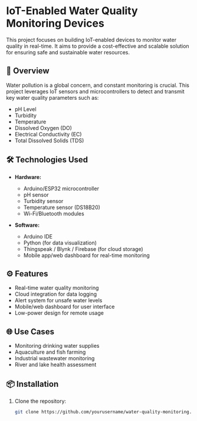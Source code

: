 # IoT-Enabled Water Quality Monitoring Devices

This project focuses on building IoT-enabled devices to monitor water quality in real-time. It aims to provide a cost-effective and scalable solution for ensuring safe and sustainable water resources.

## 🌊 Overview

Water pollution is a global concern, and constant monitoring is crucial. This project leverages IoT sensors and microcontrollers to detect and transmit key water quality parameters such as:

- pH Level
- Turbidity
- Temperature
- Dissolved Oxygen (DO)
- Electrical Conductivity (EC)
- Total Dissolved Solids (TDS)

## 🛠️ Technologies Used

- **Hardware:**
  - Arduino/ESP32 microcontroller
  - pH sensor
  - Turbidity sensor
  - Temperature sensor (DS18B20)
  - Wi-Fi/Bluetooth modules

- **Software:**
  - Arduino IDE
  - Python (for data visualization)
  - Thingspeak / Blynk / Firebase (for cloud storage)
  - Mobile app/web dashboard for real-time monitoring

## ⚙️ Features

- Real-time water quality monitoring
- Cloud integration for data logging
- Alert system for unsafe water levels
- Mobile/web dashboard for user interface
- Low-power design for remote usage

## 🌐 Use Cases

- Monitoring drinking water supplies
- Aquaculture and fish farming
- Industrial wastewater monitoring
- River and lake health assessment

## 📦 Installation

1. Clone the repository:
   ```bash
   git clone https://github.com/yourusername/water-quality-monitoring.git
